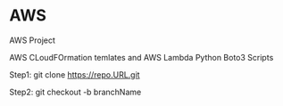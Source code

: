 # AWS
AWS Project


AWS CLoudFOrmation temlates and AWS Lambda Python Boto3 Scripts

Step1: git clone https://repo.URL.git

Step2: git checkout -b branchName
